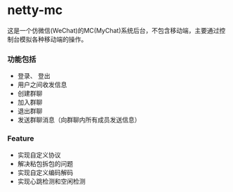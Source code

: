 # netty-mc

这是一个仿微信(WeChat)的MC(MyChat)系统后台，不包含移动端，主要通过控制台模拟各种移动端的操作。

### 功能包括
- 登录、 登出
- 用户之间收发信息
- 创建群聊
- 加入群聊
- 退出群聊
- 发送群聊消息（向群聊内所有成员发送信息）

### Feature
- 实现自定义协议
- 解决粘包拆包的问题
- 实现自定义编码解码
- 实现心跳检测和空闲检测
